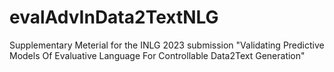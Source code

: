# evalAdvInData2TextNLG
Supplementary Meterial for the INLG 2023 submission "Validating Predictive Models Of Evaluative Language For Controllable Data2Text Generation"

